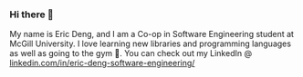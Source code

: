 ### Hi there 👋

My name is Eric Deng, and I am a Co-op in Software Engineering student at McGill University.
I love learning new libraries and programming languages as well as going to the gym 💪.
You can check out my LinkedIn @ [linkedin.com/in/eric-deng-software-engineering/](https://www.linkedin.com/in/eric-deng-software-engineering/)

<!--[![Anurag's github stats](https://github-readme-stats.vercel.app/api?username=Lawnless1)](https://github.com/anuraghazra/github-readme-stats)
<!--
**Lawnless1/Lawnless1** is a ✨ _special_ ✨ repository because its `README.md` (this file) appears on your GitHub profile.

Here are some ideas to get you started:

- 🔭 I’m currently working on ...
- 🌱 I’m currently learning ...
- 👯 I’m looking to collaborate on ...
- 🤔 I’m looking for help with ...
- 💬 Ask me about ...
- 📫 How to reach me: ...
- 😄 Pronouns: ...
- ⚡ Fun fact: ...
-->
